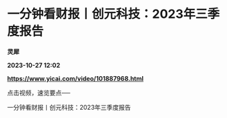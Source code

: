 # 一分钟看财报丨创元科技：2023年三季度报告
**灵犀**

**2023-10-27 12:02**

**https://www.yicai.com/video/101887968.html**

点击视频，速览要点──

一分钟看财报丨创元科技：2023年三季度报告